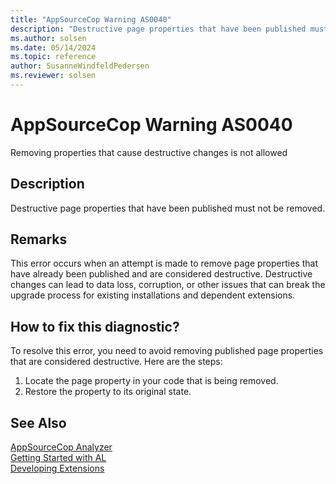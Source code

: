 ```yaml
---
title: "AppSourceCop Warning AS0040"
description: "Destructive page properties that have been published must not be removed."
ms.author: solsen
ms.date: 05/14/2024
ms.topic: reference
author: SusanneWindfeldPedersen
ms.reviewer: solsen
---
```

[//]: # (START>DO_NOT_EDIT)
[//]: # (IMPORTANT:Do not edit any of the content between here and the END>DO_NOT_EDIT.)
[//]: # (Any modifications should be made in the .xml files in the ModernDev repo.)
# AppSourceCop Warning AS0040
Removing properties that cause destructive changes is not allowed

## Description
Destructive page properties that have been published must not be removed.

[//]: # (IMPORTANT: END>DO_NOT_EDIT)

## Remarks

This error occurs when an attempt is made to remove page properties that have already been published and are considered destructive. Destructive changes can lead to data loss, corruption, or other issues that can break the upgrade process for existing installations and dependent extensions.

## How to fix this diagnostic?

To resolve this error, you need to avoid removing published page properties that are considered destructive. Here are the steps:

1. Locate the page property in your code that is being removed.
2. Restore the property to its original state.

## See Also  
[AppSourceCop Analyzer](appsourcecop.md)  
[Getting Started with AL](../devenv-get-started.md)  
[Developing Extensions](../devenv-dev-overview.md)  